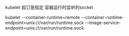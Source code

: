 kubelet 起订是指定 容器运行时监听的socket

kubelet --container-runtime=remote --container-runtime-endpoint=unix:///var/run/runtime.sock --image-service-endpoint=unix:///var/run/runtime.sock